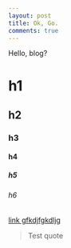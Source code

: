 ```yaml
---
layout: post
title: Ok, Go.
comments: true
---
```


Hello, blog?


# h1

## h2

### h3

#### h4

##### h5

###### h6

[link gfkdjfgkdljg](https://google.com)

> Test quote
